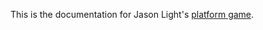 This is the documentation for Jason Light's [platform game](http://github.com/abscission/platform-game).